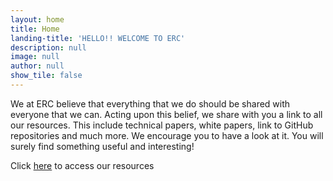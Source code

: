 ```yaml
---
layout: home
title: Home
landing-title: 'HELLO!! WELCOME TO ERC'
description: null
image: null
author: null
show_tile: false
---
```


We at ERC believe that everything that we do should be shared with everyone that we can. Acting upon this belief, we share with you a link to all our resources. This include technical papers, white papers, link to GitHub repositories and much more. We encourage you to have a look at it. You will surely find something useful and interesting!

Click <a href="https://drive.google.com/open?id=1UWH5wGML_0DUka5HIniH0CiyZShqLC3W" >here</a> to access our resources
